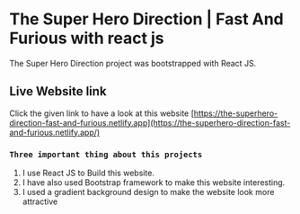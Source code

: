 # The Super Hero Direction | Fast And Furious with react js

The Super Hero Direction project was bootstrapped with React JS.

## Live Website link

Click the given link to have a look at this website [https://the-superhero-direction-fast-and-furious.netlify.app](https://the-superhero-direction-fast-and-furious.netlify.app/)

### `Three important thing about this projects`

1. I use React JS to Build this website.
2. I have also used Bootstrap framework to make this website interesting.
3. I used a gradient background design to make the website look more attractive
